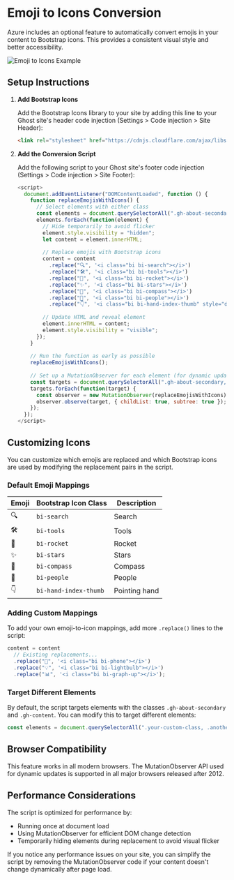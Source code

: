 # Emoji to Icons Conversion

Azure includes an optional feature to automatically convert emojis in your content to Bootstrap icons. This provides a consistent visual style and better accessibility.

![Emoji to Icons Example](https://github.com/user-attachments/assets/94356e52-7b5e-4c74-9cd7-8e943cbcb1b3)


## Setup Instructions

1. **Add Bootstrap Icons**

   Add the Bootstrap Icons library to your site by adding this line to your Ghost site's header code injection (Settings > Code injection > Site Header):

   ```html
   <link rel="stylesheet" href="https://cdnjs.cloudflare.com/ajax/libs/bootstrap-icons/1.11.3/font/bootstrap-icons.min.css">
   ```

2. **Add the Conversion Script**

   Add the following script to your Ghost site's footer code injection (Settings > Code injection > Site Footer):

   ```javascript
   <script>
     document.addEventListener("DOMContentLoaded", function () {
       function replaceEmojisWithIcons() {
         // Select elements with either class
         const elements = document.querySelectorAll(".gh-about-secondary, .gh-content");
         elements.forEach(function(element) {
           // Hide temporarily to avoid flicker
           element.style.visibility = "hidden";
           let content = element.innerHTML;
           
           // Replace emojis with Bootstrap icons
           content = content
             .replace("🔍", '<i class="bi bi-search"></i>')
             .replace("🛠️", '<i class="bi bi-tools"></i>')
             .replace("🚀", '<i class="bi bi-rocket"></i>')
             .replace("✨", '<i class="bi bi-stars"></i>')
             .replace("🧭", '<i class="bi bi-compass"></i>')
             .replace("👥", '<i class="bi bi-people"></i>')
             .replace("👇", '<i class="bi bi-hand-index-thumb" style="display: inline-block; transform: rotate(180deg);"></i>');
           
           // Update HTML and reveal element
           element.innerHTML = content;
           element.style.visibility = "visible";
         });
       }
       
       // Run the function as early as possible
       replaceEmojisWithIcons();
       
       // Set up a MutationObserver for each element (for dynamic updates)
       const targets = document.querySelectorAll(".gh-about-secondary, .gh-content");
       targets.forEach(function(target) {
         const observer = new MutationObserver(replaceEmojisWithIcons);
         observer.observe(target, { childList: true, subtree: true });
       });
     });
   </script>
   ```

## Customizing Icons

You can customize which emojis are replaced and which Bootstrap icons are used by modifying the replacement pairs in the script.

### Default Emoji Mappings

| Emoji | Bootstrap Icon Class     | Description    |
|-------|--------------------------|----------------|
| 🔍    | `bi-search`              | Search         |
| 🛠️    | `bi-tools`               | Tools          |
| 🚀    | `bi-rocket`              | Rocket         |
| ✨    | `bi-stars`               | Stars          |
| 🧭    | `bi-compass`             | Compass        |
| 👥    | `bi-people`              | People         |
| 👇    | `bi-hand-index-thumb`    | Pointing hand  |

### Adding Custom Mappings

To add your own emoji-to-icon mappings, add more `.replace()` lines to the script:

```javascript
content = content
  // Existing replacements...
  .replace("📱", '<i class="bi bi-phone"></i>')
  .replace("💡", '<i class="bi bi-lightbulb"></i>')
  .replace("📊", '<i class="bi bi-graph-up"></i>');
```

### Target Different Elements

By default, the script targets elements with the classes `.gh-about-secondary` and `.gh-content`. You can modify this to target different elements:

```javascript
const elements = document.querySelectorAll(".your-custom-class, .another-class");
```

## Browser Compatibility

This feature works in all modern browsers. The MutationObserver API used for dynamic updates is supported in all major browsers released after 2012.

## Performance Considerations

The script is optimized for performance by:
- Running once at document load
- Using MutationObserver for efficient DOM change detection
- Temporarily hiding elements during replacement to avoid visual flicker

If you notice any performance issues on your site, you can simplify the script by removing the MutationObserver code if your content doesn't change dynamically after page load.
